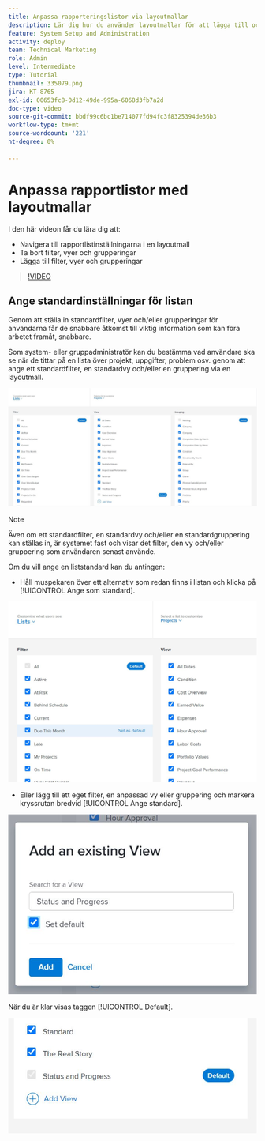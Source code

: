 ```yaml
---
title: Anpassa rapporteringslistor via layoutmallar
description: Lär dig hur du använder layoutmallar för att lägga till och ta bort filter, vyer och grupper från rapportlistorna.
feature: System Setup and Administration
activity: deploy
team: Technical Marketing
role: Admin
level: Intermediate
type: Tutorial
thumbnail: 335079.png
jira: KT-8765
exl-id: 00653fc8-0d12-49de-995a-6068d3fb7a2d
doc-type: video
source-git-commit: bbdf99c6bc1be714077fd94fc3f8325394de36b3
workflow-type: tm+mt
source-wordcount: '221'
ht-degree: 0%

---
```


# Anpassa rapportlistor med layoutmallar

I den här videon får du lära dig att:

* Navigera till rapportlistinställningarna i en layoutmall
* Ta bort filter, vyer och grupperingar
* Lägga till filter, vyer och grupperingar

>[!VIDEO](https://video.tv.adobe.com/v/335079/?quality=12&learn=on&enablevpops=1)

## Ange standardinställningar för listan

Genom att ställa in standardfilter, vyer och/eller grupperingar för användarna får de snabbare åtkomst till viktig information som kan föra arbetet framåt, snabbare.

Som system- eller gruppadministratör kan du bestämma vad användare ska se när de tittar på en lista över projekt, uppgifter, problem osv. genom att ange ett standardfilter, en standardvy och/eller en gruppering via en layoutmall.

![Layoutmall [!UICONTROL Listor] fönster](assets/admin-fund-layout-template-default-lists-1-1.JPG)

>[!NOTE]
>
>Även om ett standardfilter, en standardvy och/eller en standardgruppering kan ställas in, är systemet fast och visar det filter, den vy och/eller gruppering som användaren senast använde.


Om du vill ange en liststandard kan du antingen:

* Håll muspekaren över ett alternativ som redan finns i listan och klicka på [!UICONTROL Ange som standard].

![Layoutmall [!UICONTROL Listar] fönster med [!UICONTROL Ange som standard] visible](assets/admin-fund-layout-template-default-lists-1-2.JPG)

* Eller lägg till ett eget filter, en anpassad vy eller gruppering och markera kryssrutan bredvid [!UICONTROL Ange standard].

![[!UICONTROL Lägg till en befintlig vy] fönster](assets/admin-fund-layout-template-default-lists-1-3.JPG)

När du är klar visas taggen [!UICONTROL Default].

![[!UICONTROL Default] -tagg bredvid listalternativ](assets/admin-fund-layout-template-default-lists-1-4.JPG)
